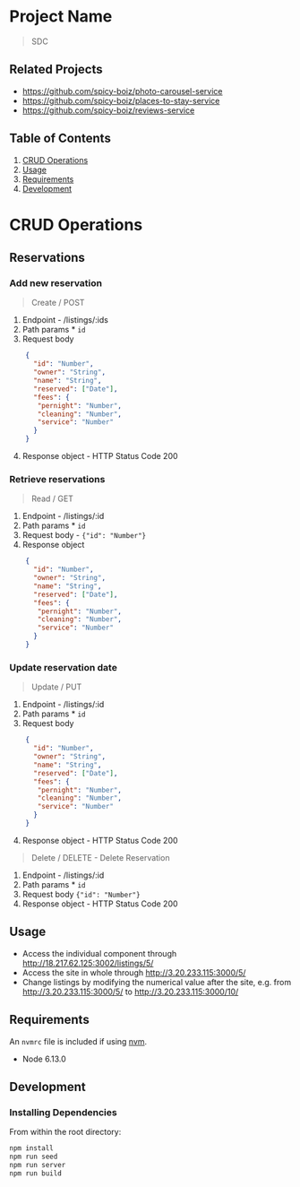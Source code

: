 # Project Name
> SDC
## Related Projects

  - https://github.com/spicy-boiz/photo-carousel-service
  - https://github.com/spicy-boiz/places-to-stay-service
  - https://github.com/spicy-boiz/reviews-service

## Table of Contents

1. [CRUD Operations](#CRUD)
1. [Usage](#Usage)
1. [Requirements](#requirements)
1. [Development](#development)

# CRUD Operations

  ## Reservations

### Add new reservation
  > Create / POST
  1. Endpoint
    - /listings/:ids
  2. Path params
    * `id`
  3. Request body
  ```json
      {
        "id": "Number",
        "owner": "String",
        "name": "String",
        "reserved": ["Date"],
        "fees": {
         "pernight": "Number",
         "cleaning": "Number",
         "service": "Number"
        }
      }
  ```
  4. Response object
    - HTTP Status Code 200

### Retrieve reservations
  > Read / GET
  1. Endpoint
    - /listings/:id
  2. Path params
    * `id`
  3. Request body
    - `{"id": "Number"}`
  4. Response object
  ```json
      {
        "id": "Number",
        "owner": "String",
        "name": "String",
        "reserved": ["Date"],
        "fees": {
         "pernight": "Number",
         "cleaning": "Number",
         "service": "Number"
        }
      }
  ```

### Update reservation date
  > Update / PUT
  1. Endpoint
    - /listings/:id
  2. Path params
    * `id`
  3. Request body
  ```json
      {
        "id": "Number",
        "owner": "String",
        "name": "String",
        "reserved": ["Date"],
        "fees": {
         "pernight": "Number",
         "cleaning": "Number",
         "service": "Number"
        }
      }
  ```
  4. Response object
    - HTTP Status Code 200

  > Delete / DELETE - Delete Reservation
  1. Endpoint
    - /listings/:id
  2. Path params
    * `id`
  3. Request body
    `{"id": "Number"}`
  4. Response object
    - HTTP Status Code 200

## Usage

- Access the individual component through http://18.217.62.125:3002/listings/5/
- Access the site in whole through http://3.20.233.115:3000/5/
- Change listings by modifying the numerical value after the site, e.g. from http://3.20.233.115:3000/5/ to http://3.20.233.115:3000/10/

## Requirements

An `nvmrc` file is included if using [nvm](https://github.com/creationix/nvm).

- Node 6.13.0

## Development

### Installing Dependencies

From within the root directory:

```sh
npm install
npm run seed
npm run server
npm run build

